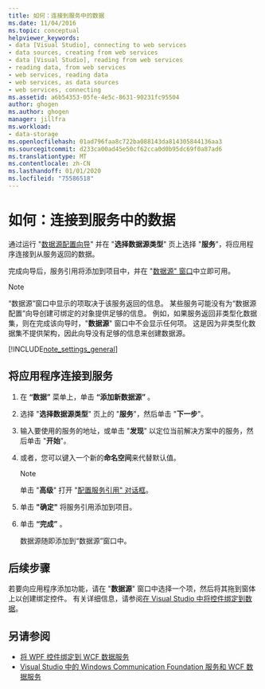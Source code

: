 ```yaml
---
title: 如何：连接到服务中的数据
ms.date: 11/04/2016
ms.topic: conceptual
helpviewer_keywords:
- data [Visual Studio], connecting to web services
- data sources, creating from web services
- data [Visual Studio], reading from web services
- reading data, from web services
- web services, reading data
- web services, as data sources
- web services, connecting
ms.assetid: a6b54353-05fe-4e5c-8631-90231fc95504
author: ghogen
ms.author: ghogen
manager: jillfra
ms.workload:
- data-storage
ms.openlocfilehash: 01ad796faa8c722ba088143da814305844136aa3
ms.sourcegitcommit: d233ca00ad45e50cf62cca0d0b95dc69f0a87ad6
ms.translationtype: MT
ms.contentlocale: zh-CN
ms.lasthandoff: 01/01/2020
ms.locfileid: "75586518"
---
```

# <a name="how-to-connect-to-data-in-a-service"></a>如何：连接到服务中的数据

通过运行 "[数据源配置向导](../data-tools/media/data-source-configuration-wizard.png)" 并在 "**选择数据源类型**" 页上选择 "**服务**"，将应用程序连接到从服务返回的数据。

完成向导后，服务引用将添加到项目中，并在 "[数据源" 窗口](add-new-data-sources.md#data-sources-window)中立即可用。

> [!NOTE]
> “数据源”窗口中显示的项取决于该服务返回的信息。 某些服务可能没有为“数据源配置”向导创建可绑定的对象提供足够的信息。 例如，如果服务返回非类型化数据集，则在完成该向导时，"**数据源**" 窗口中不会显示任何项。 这是因为非类型化数据集不提供架构，因此向导没有足够的信息来创建数据源。

[!INCLUDE[note_settings_general](../data-tools/includes/note_settings_general_md.md)]

## <a name="to-connect-your-application-to-a-service"></a>将应用程序连接到服务

1. 在 **“数据”** 菜单上，单击 **“添加新数据源”** 。

2. 选择 "**选择数据源类型**" 页上的 "**服务**"，然后单击 "**下一步**"。

3. 输入要使用的服务的地址，或单击 "**发现**" 以定位当前解决方案中的服务，然后单击 "**开始**"。

4. 或者，您可以键入一个新的**命名空间**来代替默认值。

    > [!NOTE]
    > 单击 "**高级**" 打开 "[配置服务引用" 对话框](../data-tools/configure-service-reference-dialog-box.md)。

5. 单击 **"确定"** 将服务引用添加到项目。

6. 单击 **“完成”** 。

     数据源随即添加到“数据源”窗口中。

## <a name="next-steps"></a>后续步骤

若要向应用程序添加功能，请在 "**数据源**" 窗口中选择一个项，然后将其拖到窗体上以创建绑定控件。 有关详细信息，请参阅[在 Visual Studio 中将控件绑定到数据](../data-tools/bind-controls-to-data-in-visual-studio.md)。

## <a name="see-also"></a>另请参阅

- [将 WPF 控件绑定到 WCF 数据服务](../data-tools/bind-wpf-controls-to-a-wcf-data-service.md)
- [Visual Studio 中的 Windows Communication Foundation 服务和 WCF 数据服务](../data-tools/windows-communication-foundation-services-and-wcf-data-services-in-visual-studio.md)

